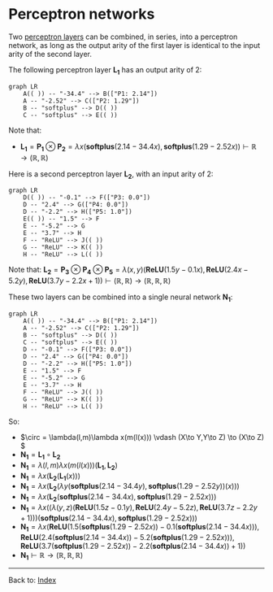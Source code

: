 # Perceptron networks

Two [perceptron layers](perceptron_layers.md) can be combined, in series, into a perceptron network, as long as the output arity of the first layer is identical to the input arity of the second layer. 

The following perceptron layer $\mathbf{L_1}$ has an output arity of 2:

```mermaid
graph LR
    A(( )) -- "-34.4" --> B(["P1: 2.14"])
    A -- "-2.52" --> C(["P2: 1.29"])
    B -- "softplus" --> D(( ))
    C -- "softplus" --> E(( ))
```

Note that:
- $\mathbf{L_1} = \mathbf{P_1}\otimes\mathbf{P_2} = \lambda x(\mathbf{softplus}(2.14 - 34.4x), \mathbf{softplus}(1.29 - 2.52x)) \vdash \mathbb{R}\to(\mathbb{R},\mathbb{R})$

Here is a second perceptron layer $\mathbf{L_2}$, with an input arity of 2:

```mermaid
graph LR
    D(( )) -- "-0.1" --> F(["P3: 0.0"])
    D -- "2.4" --> G(["P4: 0.0"])
    D -- "-2.2" --> H(["P5: 1.0"])
    E(( )) -- "1.5" --> F
    E -- "-5.2" --> G
    E -- "3.7" --> H
    F -- "ReLU" --> J(( ))
    G -- "ReLU" --> K(( ))
    H -- "ReLU" --> L(( ))
```

Note that:
$\mathbf{L_2} = \mathbf{P_3}\otimes\mathbf{P_4}\otimes\mathbf{P_5} = \lambda(x,y)(\mathbf{ReLU}(1.5y - 0.1x),\mathbf{ReLU}(2.4x - 5.2y),\mathbf{ReLU}(3.7y - 2.2x + 1)) \vdash (\mathbb{R},\mathbb{R})\to(\mathbb{R},\mathbb{R},\mathbb{R})$

These two layers can be combined into a single neural network $\mathbf{N_1}$:

```mermaid
graph LR
    A(( )) -- "-34.4" --> B(["P1: 2.14"])
    A -- "-2.52" --> C(["P2: 1.29"])
    B -- "softplus" --> D(( ))
    C -- "softplus" --> E(( ))
    D -- "-0.1" --> F(["P3: 0.0"])
    D -- "2.4" --> G(["P4: 0.0"])
    D -- "-2.2" --> H(["P5: 1.0"])
    E -- "1.5" --> F
    E -- "-5.2" --> G
    E -- "3.7" --> H
    F -- "ReLU" --> J(( ))
    G -- "ReLU" --> K(( ))
    H -- "ReLU" --> L(( ))
```

So:
- $\circ = \lambda(l,m)\lambda x(m(l(x))) \vdash (X\to Y,Y\to Z) \to (X\to Z) $
- $\mathbf{N_1} = \mathbf{L_1}\circ\mathbf{L_2}$
- $\mathbf{N_1} = \lambda(l,m)\lambda x(m(l(x))) (\mathbf{L_1},\mathbf{L_2})$
- $\mathbf{N_1} = \lambda x(\mathbf{L_2}(\mathbf{L_1}(x)))$
- $\mathbf{N_1} = \lambda x(\mathbf{L_2}(\lambda y(\mathbf{softplus}(2.14 - 34.4y), \mathbf{softplus}(1.29 - 2.52y))(x)))$
- $\mathbf{N_1} = \lambda x(\mathbf{L_2}(\mathbf{softplus}(2.14 - 34.4x), \mathbf{softplus}(1.29 - 2.52x)))$
- $\mathbf{N_1} = \lambda x((\lambda(y,z)(\mathbf{ReLU}(1.5z - 0.1y),\mathbf{ReLU}(2.4y - 5.2z),\mathbf{ReLU}(3.7z - 2.2y + 1)))(\mathbf{softplus}(2.14 - 34.4x), \mathbf{softplus}(1.29 - 2.52x)))$
- $\mathbf{N_1} = \lambda x(\mathbf{ReLU}(1.5(\mathbf{softplus}(1.29 - 2.52x)) - 0.1(\mathbf{softplus}(2.14 - 34.4x))),\mathbf{ReLU}(2.4(\mathbf{softplus}(2.14 - 34.4x)) - 5.2(\mathbf{softplus}(1.29 - 2.52x))),\mathbf{ReLU}(3.7(\mathbf{softplus}(1.29 - 2.52x)) - 2.2(\mathbf{softplus}(2.14 - 34.4x)) + 1))$
- $\mathbf{N_1} \vdash \mathbb{R}\to(\mathbb{R},\mathbb{R},\mathbb{R})$

----

Back to: [Index](index.md)

